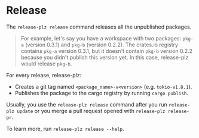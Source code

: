 # Release

The `release-plz release` command releases all the unpublished packages.

> For example, let's say you have a workspace with two packages: `pkg-a` (version 0.3.1) and `pkg-b` (version 0.2.2).
> The crates.io registry contains `pkg-a` version 0.3.1, but it doesn't contain `pkg-b` version 0.2.2 because you didn't publish this version yet.
> In this case, release-plz would release `pkg-b`.

For every release, release-plz:

- Creates a git tag named `<package_name>-v<version>` (e.g. `tokio-v1.8.1`).
- Publishes the package to the cargo registry by running `cargo publish`.

Usually, you use the `release-plz release` command after you run `release-plz update`
or you merge a pull request opened with `release-plz release-pr`.

To learn more, run `release-plz release --help`.
